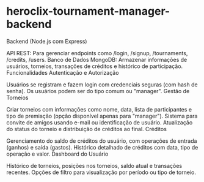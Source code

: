 # heroclix-tournament-manager-backend

Backend (Node.js com Express)

API REST: Para gerenciar endpoints como /login, /signup, /tournaments, /credits, /users.
Banco de Dados MongoDB: Armazenar informações de usuários, torneios, transações de créditos e histórico de participação.
Funcionalidades
Autenticação e Autorização

Usuários se registram e fazem login com credenciais seguras (com hash de senha).
Os usuários podem ser do tipo comum ou "manager".
Gestão de Torneios

Criar torneios com informações como nome, data, lista de participantes e tipo de premiação (opção disponível apenas para "manager").
Sistema para convite de amigos usando e-mail ou identificação de usuário.
Atualização do status do torneio e distribuição de créditos ao final.
Créditos

Gerenciamento do saldo de créditos do usuário, com operações de entrada (ganhos) e saída (gastos).
Histórico detalhado de créditos com data, tipo de operação e valor.
Dashboard do Usuário

Histórico de torneios, posições nos torneios, saldo atual e transações recentes.
Opções de filtro para visualização por período ou tipo de torneio.
